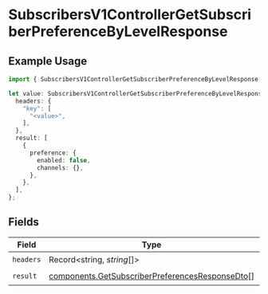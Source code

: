 # SubscribersV1ControllerGetSubscriberPreferenceByLevelResponse

## Example Usage

```typescript
import { SubscribersV1ControllerGetSubscriberPreferenceByLevelResponse } from "@novu/api/models/operations";

let value: SubscribersV1ControllerGetSubscriberPreferenceByLevelResponse = {
  headers: {
    "key": [
      "<value>",
    ],
  },
  result: [
    {
      preference: {
        enabled: false,
        channels: {},
      },
    },
  ],
};
```

## Fields

| Field                                                                                                              | Type                                                                                                               | Required                                                                                                           | Description                                                                                                        |
| ------------------------------------------------------------------------------------------------------------------ | ------------------------------------------------------------------------------------------------------------------ | ------------------------------------------------------------------------------------------------------------------ | ------------------------------------------------------------------------------------------------------------------ |
| `headers`                                                                                                          | Record<string, *string*[]>                                                                                         | :heavy_check_mark:                                                                                                 | N/A                                                                                                                |
| `result`                                                                                                           | [components.GetSubscriberPreferencesResponseDto](../../models/components/getsubscriberpreferencesresponsedto.md)[] | :heavy_check_mark:                                                                                                 | N/A                                                                                                                |